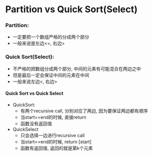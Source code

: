 # Partition vs Quick Sort\(Select\)



### Partition:

* 一定要把一个数组严格的分成两个部分
* 一般来说是左边&lt;=, 右边&gt;

### Quick Sort\(Select\):

* 不严格的把数组分成两个部分, 中间的元素有可能混合在两边之中
* 但是最后一定会保证中间的元素在中间
* 一般来说左边&lt;, 右边&gt;

#### Quick Sort vs Quick Select

* QuickSort:
  * 有两个recursive call, 分别对应了两边, 因为要保证两边都有顺序
  * 当start==end的时候, 直接return
  * 函数没有返回值
* QuickSelect
  * 只会选择一边进行recursive call
  * 当start==end的时候, return \[start\]
  * 函数有返回值, 返回的就是第k个元素

